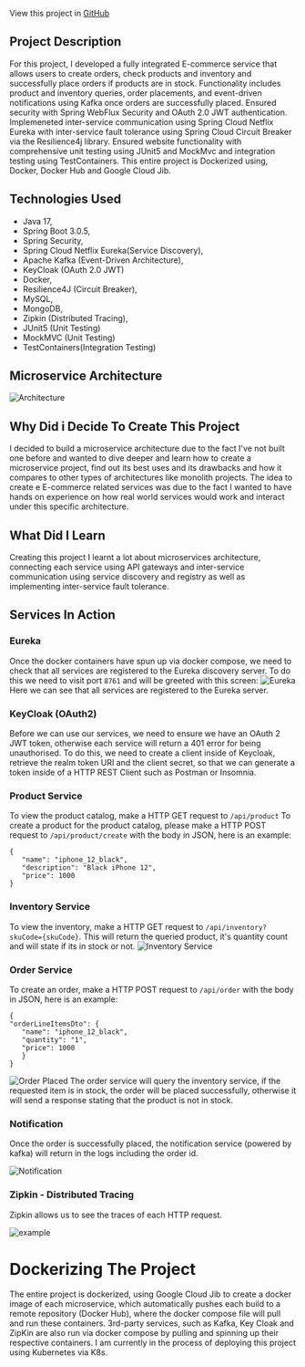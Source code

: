 View this project in [GitHub](https://github.com/DomDevs2000/ECommerce-Microservice)

## Project Description

For this project, I developed a fully integrated E-commerce service that allows users to create orders, check products
and inventory and successfully place orders if products are in stock.
Functionality includes product and inventory queries, order placements, and event-driven notifications using Kafka once orders are successfully placed. Ensured security with Spring WebFlux Security and OAuth 2.0 JWT authentication. Implemeneted inter-service communication using Spring Cloud Netflix Eureka with inter-service
fault tolerance using Spring Cloud Circuit Breaker via the Resilience4j library.
Ensured website functionality with comprehensive unit testing using JUnit5 and MockMvc and integration testing using
TestContainers.
This entire project is Dockerized using, Docker, Docker Hub and Google Cloud Jib.

## Technologies Used

-   Java 17,
-   Spring Boot 3.0.5,
-   Spring Security,
-   Spring Cloud Netflix Eureka(Service Discovery),
-   Apache Kafka (Event-Driven Architecture),
-   KeyCloak (OAuth 2.0 JWT)
-   Docker,
-   Resilience4J (Circuit Breaker),
-   MySQL,
-   MongoDB,
-   Zipkin (Distributed Tracing),
-   JUnit5 (Unit Testing)
-   MockMVC (Unit Testing)
-   TestContainers(Integration Testing)

## Microservice Architecture

![Architecture](https://github.com/DomDevs2000/ECommerce-Microservice/assets/109763238/c731940f-ad27-433e-9d89-2c182403294b)

## Why Did i Decide To Create This Project
I decided to build a microservice architecture due to the fact I've not built one before and wanted to dive deeper and learn how to create a microservice project, find out its best uses and its drawbacks and how it compares to other types of architectures like monolith projects. The idea to create e E-commerce related services was due to the fact I wanted to have hands on experience on how real world services would work and interact under this specific architecture.


## What Did I Learn
Creating this project I learnt a lot about microservices architecture, connecting each service using API gateways and inter-service communication using service discovery and registry as well as implementing inter-service fault tolerance.


## Services In Action

### Eureka
Once the docker containers have spun up via docker compose, we need to check that all services are registered to the Eureka discovery server. To do this we need to visit port ```8761``` and will be greeted with this screen:
![Eureka](https://github.com/DomDevs2000/ECommerce-Microservice/assets/109763238/de52d47f-269a-411a-8f13-fb04ca56e297)
Here we can see that all services are registered to the Eureka server.

### KeyCloak (OAuth2)
Before we can use our services, we need to ensure we have an OAuth 2 JWT token, otherwise each service will return a 401 error for being unauthorised. To do this, we need to create a client inside of Keycloak, retrieve the realm token URI and the client secret, so that we can generate a token inside of a HTTP REST Client such as Postman or Insomnia.



### Product Service

To view the product catalog, make a HTTP GET request to `/api/product`
To create a product for the product catalog, please make a HTTP POST request to `/api/product/create` with the body in
JSON, here is an example:

```
{
   "name": "iphone_12_black",
   "description": "Black iPhone 12",
   "price": 1000
}
```
### Inventory Service

To view the inventory, make a HTTP GET request to `/api/inventory?skuCode={skuCode}`. This will return the
queried product, it's quantity count and will state if its in stock or not.
![Inventory Service](https://github.com/DomDevs2000/microservice-images/assets/109763238/7e1ba039-1008-489d-bd9c-17257dc85579)
### Order Service

To create an order, make a HTTP POST request to `/api/order` with the body in JSON,
here is an example:

```
{
"orderLineItemsDto": {
   "name": "iphone_12_black",
   "quantity": "1",
   "price": 1000
   }
}
```
![Order Placed](https://github.com/DomDevs2000/microservice-images/assets/109763238/86c97f2d-1ae0-4133-a19e-28ca676c061b)
The order service will query the inventory service, if the requested item is in stock, the order will be placed
successfully, otherwise it will send a response stating that the product is not in stock.



### Notification
Once the order is successfully placed, the notification service (powered by kafka) will return in the logs including the order id.

![Notification](https://github.com/DomDevs2000/microservice-images/assets/109763238/82802670-f245-4ed7-a729-249e9d190434)


### Zipkin - Distributed Tracing
Zipkin allows us to see the traces of each HTTP request.

![example](https://github.com/DomDevs2000/microservice-images/assets/109763238/370a7008-2812-4606-b40a-c2cc4fcd4823)
# Dockerizing The Project

The entire project is dockerized, using Google Cloud Jib to create a docker image of each microservice, which
automatically pushes each build to a remote repository (Docker Hub), where the docker compose file will pull and run
these containers. 3rd-party services, such as Kafka, Key Cloak and ZipKin are also run via docker compose by pulling and spinning up
their respective containers. I am currently in the process of deploying this project using Kubernetes via K8s.


